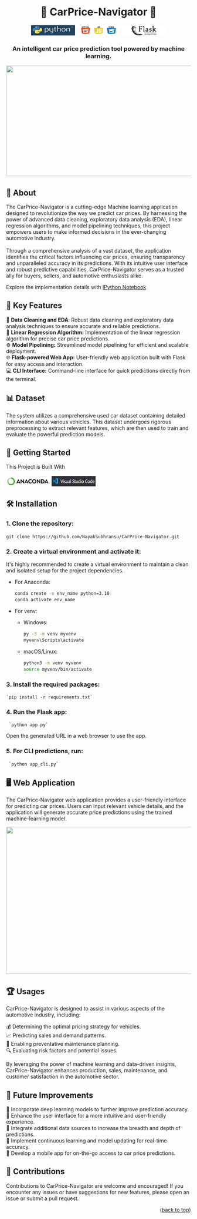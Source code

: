 <a name="readme-top"></a>

<div align="center">

    
# 🚗 CarPrice-Navigator 🔭

  
[![Python][python-shield]][python-url]
[![html-css-js][html-css-js-shield]][html-css-js-url]
[![Flask][flask-shield]][flask-url]
### An intelligent car price prediction tool powered by machine learning.

<img src="https://github.com/NayakSubhransu/Car_Price_Prediction/assets/139241744/24705ba3-6271-4e85-b92e-b1defb5561ab" width="700" height="300">
</div>


<p align="justify">

## 📖 About
The CarPrice-Navigator is a cutting-edge Machine learning application designed to revolutionize the way we predict car prices. By harnessing the power of advanced data cleaning, exploratory data analysis (EDA), linear regression algorithms, and model pipelining techniques, this project empowers users to make informed decisions in the ever-changing automotive industry.
<br ><br >
Through a comprehensive analysis of a vast dataset, the application identifies the critical factors influencing car prices, ensuring transparency and unparalleled accuracy in its predictions. With its intuitive user interface and robust predictive capabilities, CarPrice-Navigator serves as a trusted ally for buyers, sellers, and automotive enthusiasts alike.


Explore the implementation details with <a href="https://github.com/NayakSubhransu/CarPrice-Navigator/blob/main/Car%20Prediction.ipynb">IPython Notebook</a>
</p>


## 🌟 Key Features

🧹 **Data Cleaning and EDA**:
    Robust data cleaning and exploratory data analysis techniques to ensure accurate and reliable predictions.<br >
🔢 **Linear Regression Algorithm:** Implementation of the linear regression algorithm for precise car price predictions.<br >
⚙️ **Model Pipelining:** Streamlined model pipelining for efficient and scalable deployment.<br >
🌐 **Flask-powered Web App:** User-friendly web application built with Flask for easy access and interaction.<br >
💻 **CLI Interface:** Command-line interface for quick predictions directly from the terminal.<br >

## 📊 Dataset
The system utilizes a comprehensive used car dataset containing detailed information about various vehicles. This dataset undergoes rigorous preprocessing to extract relevant features, which are then used to train and evaluate the powerful prediction models.

## 🚀 Getting Started
This Project is Built With <br /><br />
[![Anaconda][anaconda-shield]][anaconda-url] [![VSCode][vscode-shield]][vscode-url]

## 🛠️ Installation

### 1. Clone the repository: 
 `git clone https://github.com/NayakSubhransu/CarPrice-Navigator.git`

### 2. Create a virtual environment and activate it:
It's highly recommended to create a virtual environment to maintain a clean and isolated setup for the project dependencies.

   - For Anaconda:

     ```sh
     conda create -n env_name python=3.10
     conda activate env_name
     ```

   - For venv:
     - Windows:
       ```sh
       py -3 -m venv myvenv
       myvenv\Scripts\activate
       ```
     - macOS/Linux:
       ```sh
       python3 -m venv myvenv
       source myvenv/bin/activate
       ```
### 3. Install the required packages:
    `pip install -r requirements.txt`

### 4. Run the Flask app:
     `python app.py`
Open the generated URL in a web browser to use the app.

### 5. For CLI predictions, run:
     `python app_cli.py`
   
## 🖥️ Web Application
The CarPrice-Navigator web application provides a user-friendly interface for predicting car prices. Users can input relevant vehicle details, and the application will generate accurate price predictions using the trained machine-learning model.

<div align="center">
<img src="https://github.com/NayakSubhransu/CarPrice-Navigator/assets/139241744/7ac87593-d9af-49ae-9670-b4a9a175a99b" width="800" height="400">
</div>
  
## 🏆 Usages
CarPrice-Navigator is designed to assist in various aspects of the automotive industry, including:

💰 Determining the optimal pricing strategy for vehicles. <br >
📈 Predicting sales and demand patterns.<br >
🔧 Enabling preventative maintenance planning.<br >
🔍 Evaluating risk factors and potential issues.<br >

By leveraging the power of machine learning and data-driven insights, CarPrice-Navigator enhances production, sales, maintenance, and customer satisfaction in the automotive sector.

## 🌟 Future Improvements

🧠 Incorporate deep learning models to further improve prediction accuracy. <br >
🎨 Enhance the user interface for a more intuitive and user-friendly experience. <br >
📂 Integrate additional data sources to increase the breadth and depth of predictions. <br >
🔄 Implement continuous learning and model updating for real-time accuracy. <br >
📱 Develop a mobile app for on-the-go access to car price predictions. <br >

## 🤝 Contributions
Contributions to CarPrice-Navigator are welcome and encouraged! If you encounter any issues or have suggestions for new features, please open an issue or submit a pull request.

<p align="right">(<a href="#readme-top">back to top</a>)</p>


[anaconda-shield]: https://raw.githubusercontent.com/Pranav-Nagpure/Support-Repository/master/images/anaconda-shield.png
[anaconda-url]: https://www.anaconda.com "Anaconda"

[vscode-shield]: https://raw.githubusercontent.com/Pranav-Nagpure/Support-Repository/master/images/vscode-shield.png
[vscode-url]: https://code.visualstudio.com "VSCode"

[python-shield]: https://raw.githubusercontent.com/Pranav-Nagpure/Support-Repository/master/images/python-shield.png "Python"
[python-url]: https://www.python.org

[html-css-js-shield]: https://raw.githubusercontent.com/Pranav-Nagpure/Support-Repository/master/images/html-css-js-shield.png
[html-css-js-url]: https://html.spec.whatwg.org "HTML | CSS | JavaScript"

[flask-shield]: https://raw.githubusercontent.com/Pranav-Nagpure/Support-Repository/master/images/flask-shield.png "Flask"
[flask-url]: https://flask.palletsprojects.com
